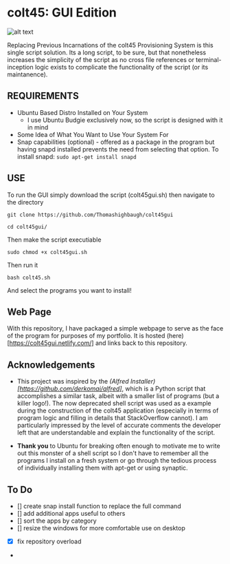 # colt45: GUI Edition

![alt text](https://raw.githubusercontent.com/parnurzeal/gorequest/gh-pages/images/Gopher_GoRequest_400x300.jpg "colt45: Get Some")


Replacing Previous Incarnations of the colt45 Provisioning System is this single script solution. Its a long script, to be sure, but that nonetheless increases the simplicity of the script as no cross file references or terminal-inception logic exists to complicate the functionality of the script (or its maintanence). 


## REQUIREMENTS

- Ubuntu Based Distro Installed on Your System 
  - I use Ubuntu Budgie exclusively now, so the script is designed with it in mind
- Some Idea of What You Want to Use Your System For
- Snap capabilities (optional) - offered as a package in the program but having snapd installed prevents the need from selecting that option. To install snapd:
    ``sudo apt-get install snapd`` 

## USE 

To run the GUI simply download the script (colt45gui.sh) then navigate to the directory 
```
git clone https://github.com/Thomashighbaugh/colt45gui

cd colt45gui/
```

Then make the script executiable 

`sudo chmod +x colt45gui.sh`

Then run it 

`bash colt45.sh` 

And select the programs you want to install!

## Web Page
With this repository, I have packaged a simple webpage to serve as the face of the program for purposes of my portfolio. It is hosted (here)[https://colt45gui.netlify.com/] and links back to this repository.

## Acknowledgements

- This project was inspired by the _(Alfred Installer)[https://github.com/derkomai/alfred]_, which is a Python script that accomplishes a similar task, albeit with a smaller list of programs (but a killer logo!). The now deprecated shell script was used as a example during the construction of the colt45 application (especially in terms of program logic and filling in details that StackOverflow cannot). I am particularly impressed by the level of accurate comments the developer left that are understandable and explain the functionality of the script.  

- **Thank you** to Ubuntu for breaking often enough to motivate me to write out this monster of a shell script so I don't have to remember all the programs I install on a fresh system or go through the tedious process of individually installing them with apt-get or using synaptic. 

## To Do 
- [] create snap install function to replace the full command
- [] add additional apps useful to others
- [] sort the apps by category
- [] resize the windows for more comfortable use on desktop 
- [x] fix repository overload
-
